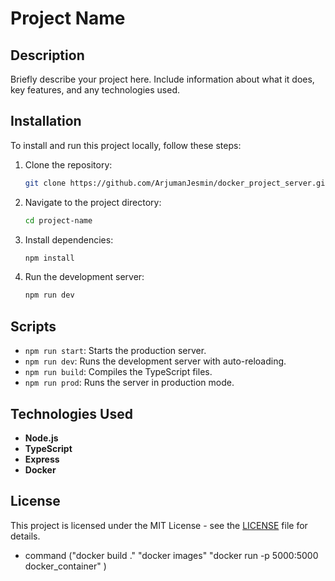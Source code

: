 # Project Name

## Description

Briefly describe your project here. Include information about what it does, key features, and any technologies used.

## Installation

To install and run this project locally, follow these steps:

1. Clone the repository:

   ```bash
   git clone https://github.com/ArjumanJesmin/docker_project_server.git
   ```

2. Navigate to the project directory:

   ```bash
   cd project-name
   ```

3. Install dependencies:

   ```bash
   npm install
   ```

4. Run the development server:
   ```bash
   npm run dev
   ```

## Scripts

- `npm run start`: Starts the production server.
- `npm run dev`: Runs the development server with auto-reloading.
- `npm run build`: Compiles the TypeScript files.
- `npm run prod`: Runs the server in production mode.

## Technologies Used

- **Node.js**
- **TypeScript**
- **Express**
- **Docker**

## License

This project is licensed under the MIT License - see the [LICENSE](LICENSE) file for details.

- command ("docker build ." "docker images" "docker run -p 5000:5000 docker_container" )
